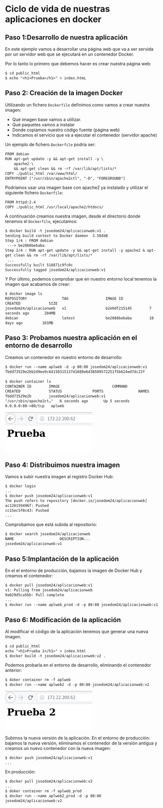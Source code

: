 # Ciclo de vida de nuestras aplicaciones en docker

## Paso 1:Desarrollo de nuestra aplicación

En este ejemplo vamos a desarrollar una página web que va a ser servida por un servidor web que se ejecutará en un contenedor Docker.

Por lo tanto lo primero que debemos hacer es crear nuestra página web:

    $ cd public_html
    $ echo "<h1>Prueba</h1>" > index.htmL


## Paso 2: Creación de la imagen Docker

Utilizando un fichero `Dockerfile` definimos como vamos a crear nuestra imagen:

* Qué imagen base vamos a utilizar.
* Qué paquetes vamos a instalar
* Donde copiamos nuestro código fuente (página web)
* Indicamos el servicio que va a ejecutar el contenedor (servidor apache)

Un ejemplo de fichero `Dockerfile` podría ser:

    FROM debian
    RUN apt-get update -y && apt-get install -y \
        apache2 \
        && apt-get clean && rm -rf /var/lib/apt/lists/*
    COPY ./public_html /var/www/html/
    ENTRYPOINT ["/usr/sbin/apache2ctl", "-D", "FOREGROUND"]
  
Podríamos usar una imagen base con apache2 ya instalado y utilizar el siguiente fichero `Dockerfile`:

    FROM httpd:2.4
    COPY ./public_html /usr/local/apache2/htdocs/
  
A continuación creamos nuestra imagen, desde el directorio donde tenemos el `Dockerfile`, ejecutamos:

    $ docker build -t josedom24/aplicacionweb:v1 .
    Sending build context to Docker daemon  3.584kB
    Step 1/4 : FROM debian
     ---> be2868bebaba
    Step 2/4 : RUN apt-get update -y && apt-get install -y apache2 & apt-get clean && rm -rf /var/lib/apt/lists/*
     ...
    Successfully built 518871c9fc0c
    Successfully tagged josedom24/aplicacionweb:v1

Y Por último, podemos comprobar que en nuestro entorno local tenemos la imagen que acabamos de crear:

    $ docker image ls
    REPOSITORY                TAG                 IMAGE ID            CREATED             SIZE
    josedom24/aplicacionweb   v1                  b2e0df215145        7 seconds ago       204MB
    debian                    latest              be2868bebaba        10 days ago         101MB
  
## Paso 3: Probamos nuestra aplicación en el entorno de desarrollo

Creamos un contenedor en nuestro entorno de desarrollo:

    $ docker run --name aplweb -d -p 80:80 josedom24/aplicacionweb:v1
    fbdd73529e2bb2d9ee9c6415031513741688e6d38509572251f5b624ed7dc23f
  
    $ docker container ls
    CONTAINER ID        IMAGE                        COMMAND                    CREATED             STATUS              PORTS                NAMES
    fbdd73529e2b        josedom24/aplicacionweb:v1   "/usr/sbin/apache2ct…"   6 seconds ago       Up 5 seconds        0.0.0.0:80->80/tcp   aplweb
  
![1](img/docker1.png)

## Paso 4: Distribuimos nuestra imagen

Vamos a subir nuestra imagen al registro Docker Hub:

    $ docker login
    ...
    $ docker push josedom24/aplicacionweb:v1
    The push refers to repository [docker.io/josedom24/aplicacionweb]
    ac126159496f: Pushed 
    cc15ec5f0c43: Pushed 
    ...
 
Comprobamos que está subida al repositorio:

    $ docker search josedom24/aplicacionweb
    NAME                     DESCRIPTION...
    josedom24/aplicacionweb:v1   
  

## Paso 5:Implantación de la aplicación

En el el entorno de producción, bajamos la imagen de Docker Hub y creamos el contenedor:


    $ docker pull josedom24/aplicacionweb:v1
    v1: Pulling from josedom24/aplicacionweb
    9a029d5ca5bb: Pull complete 
    ...
    $ docker run --name aplweb_prod -d -p 80:80 josedom24/aplicacionweb:v1
  
## Paso 6: Modificación de la aplicación

Al modificar el código de la aplicación tenemos que generar una nueva imagen.

    $ cd public_html
    echo "<h1>Prueba 2</h1>" > index.html
    $ docker build -t josedom24/aplicacionweb:v2 .

Podemos probarla en el entorno de desarrollo, eliminando el contenedor anterior:

    $ doker container rm -f aplweb
    $ docker run --name aplweb2 -d -p 80:80 josedom24/aplicacionweb:v2

![2](img/docker2.png)

Subimos la nueva versión de la aplicación. En el entorno de producción: bajamos la nueva versión, eliminamos el contenedor de la versión antigua y creamos un nuevo contenedor con la nueva imagen:

    $ docker push josedom24/aplicacionweb:v1
    ...
  
En producción:

    $ docker pull josedom24/aplicacionweb:v2
    ...
    $ doker container rm -f aplweb_prod
    $ docker run --name aplweb2_prod -d -p 80:80 josedom24/aplicacionweb:v2

